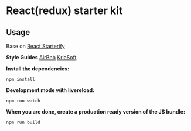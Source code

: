 # React(redux) starter kit

## Usage

Base on [React Starterify](https://github.com/Granze/react-starterify/releases/latest)

__Style Guides__
[AirBnb](https://github.com/airbnb/javascript/tree/master/react)
[KriaSoft](https://github.com/kriasoft/react-starter-kit/blob/master/docs/react-style-guide.md)


__Install the dependencies:__

`npm install`

__Development mode with livereload:__

`npm run watch`

__When you are done, create a production ready version of the JS bundle:__

`npm run build`
